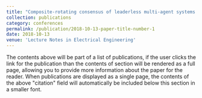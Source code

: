 ```yaml
---
title: "Composite-rotating consensus of leaderless multi-agent systems with time-delay"
collection: publications
category: conferences
permalink: /publication/2018-10-13-paper-title-number-1
date: 2018-10-13
venue: 'Lecture Notes in Electrical Engineering'
---
```

The contents above will be part of a list of publications, if the user clicks the link for the publication than the contents of section will be rendered as a full page, allowing you to provide more information about the paper for the reader. When publications are displayed as a single page, the contents of the above "citation" field will automatically be included below this section in a smaller font.
